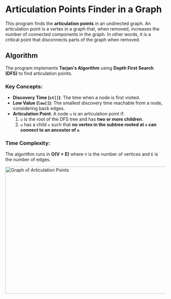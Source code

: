 # Articulation Points Finder in a Graph

This program finds the **articulation points** in an undirected graph. An articulation point is a vertex in a graph that, when removed, increases the number of connected components in the graph. In other words, it is a critical point that disconnects parts of the graph when removed.

## Algorithm

The program implements **Tarjan's Algorithm** using **Depth First Search (DFS)** to find articulation points.

### Key Concepts:

- **Discovery Time (`st[]`)**: The time when a node is first visited.
- **Low Value (`low[]`)**: The smallest discovery time reachable from a node, considering back edges.
- **Articulation Point**: A node `u` is an articulation point if:
  1. `u` is the root of the DFS tree and has **two or more children**.
  2. `u` has a child `v` such that **no vertex in the subtree rooted at `v` can connect to an ancestor of `u`**.

### Time Complexity:

The algorithm runs in **O(V + E)** where `V` is the number of vertices and `E` is the number of edges.

<img src="https://i.sstatic.net/5Uc3C.png" alt="Graph of Articulation Points" width="600" height="400">
